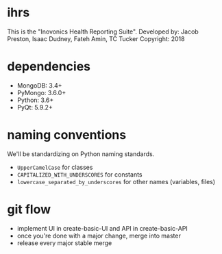 # ihrs
This is the "Inovonics Health Reporting Suite".
Developed by: Jacob Preston, Isaac Dudney, Fateh Amin, TC Tucker
Copyright: 2018

# dependencies
* MongoDB:  3.4+
* PyMongo:  3.6.0+
* Python:   3.6+
* PyQt:     5.9.2+

# naming conventions
We'll be standardizing on Python naming standards.
* `UpperCamelCase` for classes
* `CAPITALIZED_WITH_UNDERSCORES` for constants
* `lowercase_separated_by_underscores` for other names (variables, files)

# git flow
* implement UI in create-basic-UI and API in create-basic-API
* once you're done with a major change, merge into master
* release every major stable merge
